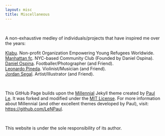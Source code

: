 ```yaml
---
layout: misc
title: Miscellaneous
---
```


<br>

A non-exhaustive medley of individuals/projects that have inspired me over the years:

<a href="https://klabu.org/" target="_blank" rel="noopener noreferrer">Klabu</a>. Non-profit Organization Empowering Young Refugees Worldwide.  
<a href="http://mnhttnfc.com/" target="_blank" rel="noopener noreferrer">Manhattan fc</a>. NYC-based Community Club (Founded by Daniel Ospina).  
<a href="https://www.dannyospina.com/" target="_blank" rel="noopener noreferrer">Daniel Ospina</a>. Footballer/Photographer (and Friend).  
<a href="http://leonardopinedag.com/index.php" target="_blank" rel="noopener noreferrer">Leonardo Pineda</a>. Violinist/Musician (and Friend).  
<a href="https://www.jmsegal.com/" target="_blank" rel="noopener noreferrer">Jordan Segal</a>. Artist/Illustrator (and Friend).

<br>

This GitHub Page builds upon the
<a href="https://lenpaul.github.io/Millennial/" target="_blank" rel="noopener noreferrer">Millennial</a>
Jekyll theme created by 
<a href="https://www.lenpaul.com/" target="_blank" rel="noopener noreferrer">Paul Le</a>.
It was forked and modified under the 
<a href="http://choosealicense.com/licenses/mit/" target="_blank" rel="noopener noreferrer">MIT License</a>. 
For more information about Millennial (and other excellent themes developed by Paul), visit: 
<a href="https://github.com/LeNPaul" target="_blank" rel="noopener noreferrer">https://github.com/LeNPaul</a>.

<br>

This website is under the sole responsibility of its author.

